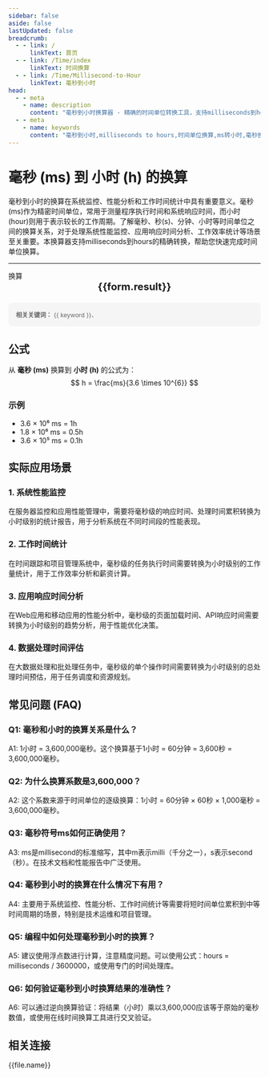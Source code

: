```yaml
---
sidebar: false
aside: false
lastUpdated: false
breadcrumb:
  - - link: /
      linkText: 首页
  - - link: /Time/index
      linkText: 时间换算
  - - link: /Time/Millisecond-to-Hour
      linkText: 毫秒到小时
head:
  - - meta
    - name: description
      content: "毫秒到小时换算器 - 精确的时间单位转换工具，支持milliseconds到hours的快速换算。适用于系统监控、性能分析、工作时间统计等场景，提供毫秒(ms)、秒(s)、分钟、小时等时间单位的换算关系和实际应用指导。"
  - - meta
    - name: keywords
      content: "毫秒到小时,milliseconds to hours,时间单位换算,ms转小时,毫秒换算器,小时换算,时间转换,系统监控,性能分析,工作时间统计,毫秒符号,时间单位,milliseconds,hours,时间测量,精密计时"
---
```

# 毫秒 (ms) 到 小时 (h) 的换算

毫秒到小时的换算在系统监控、性能分析和工作时间统计中具有重要意义。毫秒(ms)作为精密时间单位，常用于测量程序执行时间和系统响应时间，而小时(hour)则用于表示较长的工作周期。了解毫秒、秒(s)、分钟、小时等时间单位之间的换算关系，对于处理系统性能监控、应用响应时间分析、工作效率统计等场景至关重要。本换算器支持milliseconds到hours的精确转换，帮助您快速完成时间单位换算。

---
<script setup>
import { onMounted, reactive, inject, ref } from 'vue'
import { NButton,NForm ,NFormItem,NInput,NInputNumber,NSelect,NCard,useMessage,NGrid ,NGi  } from 'naive-ui'
import { defineClientComponent } from 'vitepress'
import { Time } from '../files';

const seoKey = [
  '毫秒到小时','毫秒到小时的换算','毫秒到小时的转换','毫秒到小时的计算','毫秒到小时的公式',
  '毫秒与秒之间的换算','微秒和毫秒','秒 毫秒 微秒 纳秒','ms与s的换算','ms单位',
  '一毫秒','s和ms换算','时间 毫秒','一秒多少毫秒','秒和毫秒',
  'ms 単位','ms和s','微秒 毫秒','毫秒和秒','毫秒换算',
  '毫秒转秒','时钟毫秒','毫秒单位','µs','毫秒计时器',
  '毫秒时钟','ms s','时间秒表毫秒','多少毫秒等于一秒','ms是多少秒',
  'ms和s的换算','一秒是多少毫秒','毫秒转换','秒的单位','秒和毫秒换算',
  '一毫秒等于多少秒','时钟秒表','毫秒时间','ms是什么单位','中国时间毫秒',
  '时间毫秒','时间秒表','ms to s','millisecond','milliseconds',
  '微秒','秒','一秒等于多少毫秒','毫秒和秒的换算','小时换算','系统监控',
  '性能分析','工作时间统计','应用响应时间','工作效率统计'
]
const convert = inject('convert')

const form = reactive({
  number: null,
  result: '',
  title: '毫秒到小时换算器',
})

const convertHandler = () => {
  if (form.number !== null && !isNaN(form.number)) {
    const convertedValue = parseFloat(form.number) / 3600000
    form.result = `${form.number}ms = ${convertedValue.toFixed(6)}h`
  } else {
    form.result = '请输入有效的数值。'
  }
}
</script>

<n-form size="large" :model="form">
  <n-form-item label="毫秒 (ms)">
    <n-input-number v-model:value="form.number" placeholder="输入毫秒" style="width: 100%" />
  </n-form-item>
  <n-form-item>
    <n-button type="info" @click="convertHandler" block>换算</n-button>
  </n-form-item>
</n-form>

<n-card :title="form.title" size="small">
  <div style="text-align:center;font-size:20px;">
    <strong>{{form.result}}</strong>
  </div>
</n-card>

<div style="margin-top: 20px; padding: 15px; background-color: #f5f5f5; border-radius: 8px; font-size: 12px; color: #666;">
  <strong>相关关键词：</strong>
  <span v-for="(keyword, index) in seoKey" :key="index" style="margin-right: 8px;">
    {{ keyword }}<span v-if="index < seoKey.length - 1">、</span>
  </span>
</div>

## 公式

从 **毫秒 (ms)** 换算到 **小时 (h)** 的公式为：
$$ h = \frac{ms}{3.6 \times 10^{6}} $$

### 示例
- 3.6 × 10⁶ ms = 1h
- 1.8 × 10⁶ ms = 0.5h
- 3.6 × 10⁵ ms = 0.1h

## 实际应用场景

### 1. 系统性能监控
在服务器监控和应用性能管理中，需要将毫秒级的响应时间、处理时间累积转换为小时级别的统计报告，用于分析系统在不同时间段的性能表现。

### 2. 工作时间统计
在时间跟踪和项目管理系统中，毫秒级的任务执行时间需要转换为小时级别的工作量统计，用于工作效率分析和薪资计算。

### 3. 应用响应时间分析
在Web应用和移动应用的性能分析中，毫秒级的页面加载时间、API响应时间需要转换为小时级别的趋势分析，用于性能优化决策。

### 4. 数据处理时间评估
在大数据处理和批处理任务中，毫秒级的单个操作时间需要转换为小时级别的总处理时间预估，用于任务调度和资源规划。

## 常见问题 (FAQ)

### Q1: 毫秒和小时的换算关系是什么？
A1: 1小时 = 3,600,000毫秒。这个换算基于1小时 = 60分钟 = 3,600秒 = 3,600,000毫秒。

### Q2: 为什么换算系数是3,600,000？
A2: 这个系数来源于时间单位的逐级换算：1小时 = 60分钟 × 60秒 × 1,000毫秒 = 3,600,000毫秒。

### Q3: 毫秒符号ms如何正确使用？
A3: ms是millisecond的标准缩写，其中m表示milli（千分之一），s表示second（秒）。在技术文档和性能报告中广泛使用。

### Q4: 毫秒到小时的换算在什么情况下有用？
A4: 主要用于系统监控、性能分析、工作时间统计等需要将短时间单位累积到中等时间周期的场景，特别是技术运维和项目管理。

### Q5: 编程中如何处理毫秒到小时的换算？
A5: 建议使用浮点数进行计算，注意精度问题。可以使用公式：hours = milliseconds / 3600000，或使用专门的时间处理库。

### Q6: 如何验证毫秒到小时换算结果的准确性？
A6: 可以通过逆向换算验证：将结果（小时）乘以3,600,000应该等于原始的毫秒数值，或使用在线时间换算工具进行交叉验证。
## 相关连接
<n-grid x-gap="12" :cols="2">
  <n-gi v-for="(file, index) in Time" :key="index">
    <n-button
      text
      tag="a"
      :href="file.path"
      type="info"
    >
      {{file.name}}
    </n-button>
  </n-gi>
</n-grid>